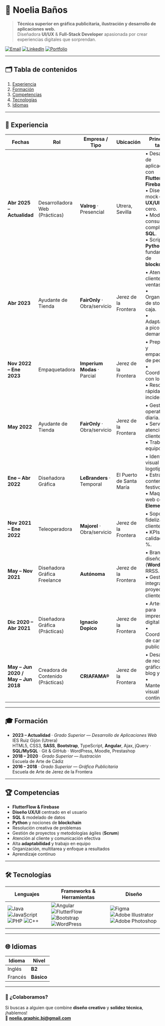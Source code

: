 # 🚀 Noelia Baños

> **Técnica superior en gráfica publicitaria, ilustración y desarrollo de aplicaciones web.**  
> Diseñadora **UI/UX** & **Full-Stack Developer** apasionada por crear experiencias digitales que sorprendan.

[![Email](https://img.shields.io/badge/email-noelia.graphic.bj@gmail.com-EA4335?style=flat-square&logo=gmail&logoColor=white)](mailto:noelia.graphic.bj@gmail.com)
[![LinkedIn](https://img.shields.io/badge/LinkedIn-Perfil-blue?style=flat-square&logo=linkedin)](https://www.linkedin.com/in/tu-perfil)
[![Portfolio]([https://img.shields.io/badge/Portfolio-Ver-blueviolet?style=flat-square&logo=github)](https://tu-portfolio.com](https://www.behance.net/nissoliadesing))

---

## 🗂️ Tabla de contenidos
1. [Experiencia](#experiencia)
2. [Formación](#formación)
3. [Competencias](#competencias)
4. [Tecnologías](#tecnologías)
5. [Idiomas](#idiomas)

---

## 💼 Experiencia
| Fechas | Rol | Empresa / Tipo | Ubicación | Principales tareas |
|--------|-----|----------------|-----------|--------------------|
| **Abr 2025 – Actualidad** | Desarrolladora Web (Prácticas) | **Valrog** · Presencial | Utrera, Sevilla | • Desarrollo de aplicaciones con **FlutterFlow** y **Firebase**.<br>• Diseño de mock-ups **UX/UI** desde cero.<br>• Modelado y consultas complejas en **SQL**.<br>• Scripts en **Python** y fundamentos de **blockchain**. |
| **Abr 2023** | Ayudante de Tienda | **FairOnly** · Obra/servicio | Jerez de la Frontera | • Atención al cliente y ventas.<br>• Organización de stock y caja.<br>• Adaptabilidad a picos de demanda. |
| **Nov 2022 – Ene 2023** | Empaquetadora | **Imperium Modas** · Parcial | Jerez de la Frontera | • Preparación y empaquetado de pedidos.<br>• Coordinación con logística.<br>• Resolución rápida de incidencias. |
| **May 2022** | Ayudante de Tienda | **FairOnly** · Obra/servicio | Jerez de la Frontera | • Gestión operativa diaria.<br>• Servicio de atención al cliente.<br>• Trabajo en equipo. |
| **Ene – Abr 2022** | Diseñadora Gráfica | **LeBranders** · Temporal | El Puerto de Santa María | • Identidad visual y logotipos.<br>• Estrategia y contenidos festivos.<br>• Maquetación web con **Elementor**. |
| **Nov 2021 – Ene 2022** | Teleoperadora | **Majorel** · Obra/servicio | Jerez de la Frontera | • Soporte y fidelización de clientes.<br>• KPIs de calidad > 95 %. |
| **May – Nov 2021** | Diseñadora Gráfica Freelance | **Autónoma** | Jerez de la Frontera | • Branding, diseño web (**WordPress**) y RRSS.<br>• Gestión integral de proyectos y clientes. |
| **Dic 2020 – Abr 2021** | Diseñadora Gráfica (Prácticas) | **Ignacio Dopico** | Jerez de la Frontera | • Artes finales para impresión y digital.<br>• Coordinación de campañas publicitarias. |
| **May – Jun 2020 / May – Jun 2018** | Creadora de Contenido (Prácticas) | **CRIAFAMA®** | Jerez de la Frontera | • Desarrollo de recursos gráficos para blog y RRSS.<br>• Mantenimiento visual continuo. |

---

## 🎓 Formación
- **2023 – Actualidad** · *Grado Superior — Desarrollo de Aplicaciones Web*  
  IES Ruiz Gijón (Utrera)  
  HTML5, CSS3, **SASS**, **Bootstrap**, TypeScript, **Angular**, Ajax, jQuery · **SQL/MySQL** · Git & GitHub · WordPress, Moodle, Prestashop
- **2018 – 2020** · *Grado Superior — Ilustración*  
  Escuela de Arte de Cádiz
- **2016 – 2018** · *Grado Superior — Gráfica Publicitaria*  
  Escuela de Arte de Jerez de la Frontera

---

## 🏆 Competencias
- **FlutterFlow & Firebase**
- **Diseño UX/UI** centrado en el usuario
- **SQL** & modelado de datos
- **Python** y nociones de **blockchain**
- Resolución creativa de problemas
- Gestión de proyectos y metodologías ágiles (**Scrum**)
- Atención al cliente y comunicación efectiva
- Alta **adaptabilidad** y trabajo en equipo
- Organización, multitarea y enfoque a resultados
- Aprendizaje continuo

---

## 🛠️ Tecnologías

| Lenguajes                                | Frameworks & Herramientas                       | Diseño |
|------------------------------------------|-------------------------------------------------|--------|
| ![Java](https://img.shields.io/badge/Java-007396?style=for-the-badge&logo=java&logoColor=white) ![JavaScript](https://img.shields.io/badge/JavaScript-F7DF1E?style=for-the-badge&logo=javascript&logoColor=black) ![PHP](https://img.shields.io/badge/PHP-777BB4?style=for-the-badge&logo=php&logoColor=white) ![C++](https://img.shields.io/badge/C++-00599C?style=for-the-badge&logo=c%2b%2b&logoColor=white) | ![Angular](https://img.shields.io/badge/Angular-DD0031?style=for-the-badge&logo=angular&logoColor=white) ![FlutterFlow](https://img.shields.io/badge/FlutterFlow-02569B?style=for-the-badge&logo=flutter&logoColor=white) ![Bootstrap](https://img.shields.io/badge/Bootstrap-7952B3?style=for-the-badge&logo=bootstrap&logoColor=white) ![WordPress](https://img.shields.io/badge/WordPress-21759B?style=for-the-badge&logo=wordpress&logoColor=white) | ![Figma](https://img.shields.io/badge/Figma-F24E1E?style=for-the-badge&logo=figma&logoColor=white) ![Adobe Illustrator](https://img.shields.io/badge/Illustrator-FF9A00?style=for-the-badge&logo=adobeillustrator&logoColor=white) ![Adobe Photoshop](https://img.shields.io/badge/Photoshop-31A8FF?style=for-the-badge&logo=adobephotoshop&logoColor=white) |

---

## 🌐 Idiomas
| Idioma | Nivel |
|--------|-------|
| Inglés | **B2** |
| Francés | **Básico** |

---

### 🤝 ¿Colaboramos?
Si buscas a alguien que combine **diseño creativo** y **solidez técnica**, ¡hablemos!  
📧 **noelia.graphic.bj@gmail.com**
